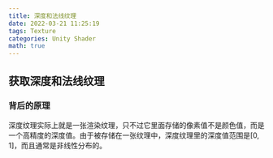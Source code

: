 ```yaml
---
title: 深度和法线纹理
date: 2022-03-21 11:25:19
tags: Texture
categories: Unity Shader
math: true
---
```


## 获取深度和法线纹理 ##

### 背后的原理 ###

深度纹理实际上就是一张渲染纹理，只不过它里面存储的像素值不是颜色值，而是一个高精度的深度值。由于被存储在一张纹理中，深度纹理里的深度值范围是[0, 1]，而且通常是非线性分布的。